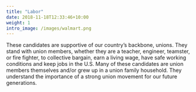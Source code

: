 ```yaml
---
title: "Labor"
date: 2018-11-18T12:33:46+10:00
weight: 1
intro_image: /images/walmart.png
---
```


These candidates are supportive of our country’s backbone, unions.  They stand with union members, whether they are a teacher, engineer, teamster, or fire fighter, to collective bargain, earn a living wage, have safe working conditions and keep jobs in the U.S.  Many of these candidates are union members themselves and/or grew up in a union family household.   They understand the importance of a strong union movement for our future generations.
